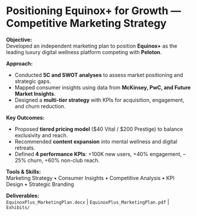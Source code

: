 # Positioning Equinox+ for Growth — Competitive Marketing Strategy

**Objective:**  
Developed an independent marketing plan to position **Equinox+** as the leading luxury digital wellness platform competing with **Peloton**.

**Approach:**  
- Conducted **5C and SWOT analyses** to assess market positioning and strategic gaps.  
- Mapped consumer insights using data from **McKinsey, PwC, and Future Market Insights**.  
- Designed a **multi-tier strategy** with KPIs for acquisition, engagement, and churn reduction.  

**Key Outcomes:**  
- Proposed **tiered pricing model** ($40 Vital / $200 Prestige) to balance exclusivity and reach.  
- Recommended **content expansion** into mental wellness and digital retreats.  
- Defined **4 performance KPIs**: +100K new users, +40% engagement, –25% churn, +60% non-club reach.  

**Tools & Skills:**  
Marketing Strategy • Consumer Insights • Competitive Analysis • KPI Design • Strategic Branding  

**Deliverables:**  
`EquinoxPlus_MarketingPlan.docx` | `EquinoxPlus_MarketingPlan.pdf` | `Exhibits/`
